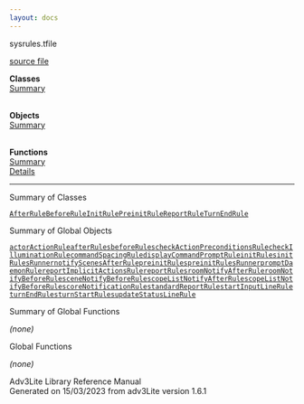 ```yaml
---
layout: docs
---
```

<span class="title">sysrules.t</span><span class="type">file</span>

[source file](../source/sysrules.t.html)

**Classes**  
[Summary](#_ClassSummary_)  
 

**Objects**  
[Summary](#_ObjectSummary_)  
 

**Functions**  
[Summary](#_FunctionSummary_)  
[Details](#_Functions_)

<div class="fdesc">

----------------------------------------------------------------------------

</div>

<span id="_ClassSummary_"></span>

<div class="mjhd">

<span class="hdln">Summary of Classes</span>  

</div>

[`AfterRule`](../object/AfterRule.html)[`BeforeRule`](../object/BeforeRule.html)[`InitRule`](../object/InitRule.html)[`PreinitRule`](../object/PreinitRule.html)[`ReportRule`](../object/ReportRule.html)[`TurnEndRule`](../object/TurnEndRule.html)
<span id="_ObjectSummary_"></span>

<div class="mjhd">

<span class="hdln">Summary of Global Objects</span>  

</div>

[`actorActionRule`](../object/actorActionRule.html)[`afterRules`](../object/afterRules.html)[`beforeRules`](../object/beforeRules.html)[`checkActionPreconditionsRule`](../object/checkActionPreconditionsRule.html)[`checkIlluminationRule`](../object/checkIlluminationRule.html)[`commandSpacingRule`](../object/commandSpacingRule.html)[`displayCommandPromptRule`](../object/displayCommandPromptRule.html)[`initRules`](../object/initRules.html)[`initRulesRunner`](../object/initRulesRunner.html)[`notifyScenesAfterRule`](../object/notifyScenesAfterRule.html)[`preinitRules`](../object/preinitRules.html)[`preinitRulesRunner`](../object/preinitRulesRunner.html)[`promptDaemonRule`](../object/promptDaemonRule.html)[`reportImplicitActionsRule`](../object/reportImplicitActionsRule.html)[`reportRules`](../object/reportRules.html)[`roomNotifyAfterRule`](../object/roomNotifyAfterRule.html)[`roomNotifyBeforeRule`](../object/roomNotifyBeforeRule.html)[`sceneNotifyBeforeRule`](../object/sceneNotifyBeforeRule.html)[`scopeListNotifyAfterRule`](../object/scopeListNotifyAfterRule.html)[`scopeListNotifyBeforeRule`](../object/scopeListNotifyBeforeRule.html)[`scoreNotificationRule`](../object/scoreNotificationRule.html)[`standardReportRule`](../object/standardReportRule.html)[`startInputLineRule`](../object/startInputLineRule.html)[`turnEndRules`](../object/turnEndRules.html)[`turnStartRules`](../object/turnStartRules.html)[`updateStatusLineRule`](../object/updateStatusLineRule.html)
<span id="FunctionSummary_"></span>

<div class="mjhd">

<span class="hdln">Summary of Global Functions</span>  

</div>

*(none)* <span id="_Functions_"></span>

<div class="mjhd">

<span class="hdln">Global Functions</span>  

</div>

*(none)*

<div class="ftr">

Adv3Lite Library Reference Manual  
Generated on 15/03/2023 from adv3Lite version 1.6.1

</div>
